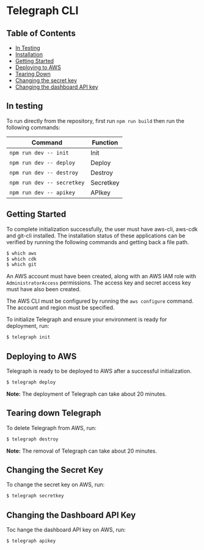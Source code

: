 # Telegraph CLI

## Table of Contents

- [In Testing](#in-testing)
- [Installation](#installation)
- [Getting Started](#getting-started)
- [Deploying to AWS](#deploying-to-aws)
- [Tearing Down](#tearing-down)
- [Changing the secret key](#changing-the-secret-key)
- [Changing the dashboard API key](#changing-the-dashboard-api-key)

## In testing

To run directly from the repository, first run `npm run build` then run the following commands:

| Command                    | Function  |
| -------------------------- | --------- |
| `npm run dev -- init`      | Init      |
| `npm run dev -- deploy`    | Deploy    |
| `npm run dev -- destroy`   | Destroy   |
| `npm run dev -- secretkey` | Secretkey |
| `npm run dev -- apikey`    | APIkey    |

## Getting Started

To complete initialization successfully, the user must have aws-cli, aws-cdk and git-cli installed. The installation status of these applications can be verified by running the following commands and getting back a file path.

```bash
$ which aws
$ which cdk
$ which git
```

An AWS account must have been created, along with an AWS IAM role with `AdministratorAccess` permissions. The access key and secret access key must have also been created.

The AWS CLI must be configured by running the `aws configure` command. The account and region must be specified.

To initialize Telegraph and ensure your environment is ready for deployment, run:

```bash
$ telegraph init
```

## Deploying to AWS

Telegraph is ready to be deployed to AWS after a successful initialization.

```bash
$ telegraph deploy
```

**Note:** The deployment of Telegraph can take about 20 minutes.

## Tearing down Telegraph

To delete Telegraph from AWS, run:

```bash
$ telegraph destroy
```

**Note:** The removal of Telegraph can take about 20 minutes.

## Changing the Secret Key

To change the secret key on AWS, run:

```bash
$ telegraph secretkey
```

## Changing the Dashboard API Key

Toc hange the dashboard API key on AWS, run:

```bash
$ telegraph apikey
```
